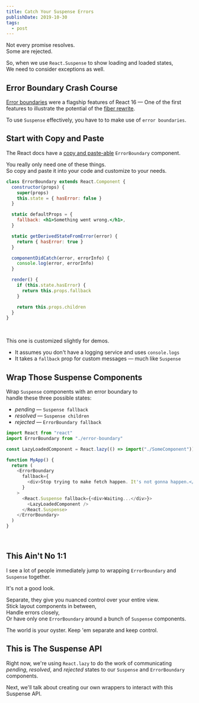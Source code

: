 ```yaml
---
title: Catch Your Suspense Errors
publishDate: 2019-10-30
tags:
  - post
---
```


Not every promise resolves.  
Some are rejected.

So, when we use `React.Suspense` to show loading and loaded states,  
We need to consider exceptions as well.

## Error Boundary Crash Course

[Error boundaries](https://reactjs.org/blog/2017/09/26/react-v16.0.html#better-error-handling) were a flagship features of React 16 —
One of the first features to illustrate the potential of the [fiber rewrite](https://engineering.fb.com/web/react-16-a-look-inside-an-api-compatible-rewrite-of-our-frontend-ui-library/).

To use `Suspense` effectively, you have to to make use of `error boundaries`.

## Start with Copy and Paste

The React docs have a [copy and paste-able](https://reactjs.org/docs/error-boundaries.html#introducing-error-boundaries) `ErrorBoundary` component.

You really only need one of these things.  
So copy and paste it into your code and customize to your needs.

```jsx
class ErrorBoundary extends React.Component {
  constructor(props) {
    super(props)
    this.state = { hasError: false }
  }

  static defaultProps = {
    fallback: <h1>Something went wrong.</h1>,
  }

  static getDerivedStateFromError(error) {
    return { hasError: true }
  }

  componentDidCatch(error, errorInfo) {
    console.log(error, errorInfo)
  }

  render() {
    if (this.state.hasError) {
      return this.props.fallback
    }

    return this.props.children
  }
}
```

<br />

This one is customized slightly for demos.

- It assumes you don't have a logging service and uses `console.logs`
- It takes a `fallback` prop for custom messages — much like `Suspense`

## Wrap Those Suspense Components

Wrap `Suspense` components with an error boundary to  
handle these three possible states:

- _pending_ — `Suspense fallback`
- _resolved_ — `Suspense children`
- _rejected_ — `ErrorBoundary fallback`

```js
import React from "react"
import ErrorBoundary from "./error-boundary"

const LazyLoadedComponent = React.lazy(() => import("./SomeComponent"))

function MyApp() {
  return (
    <ErrorBoundary
      fallback={
        <div>Stop trying to make fetch happen. It's not gonna happen.</div>
      }
    >
      <React.Suspense fallback={<div>Waiting...</div>}>
        <LazyLoadedComponent />
      </React.Suspense>
    </ErrorBoundary>
  )
}
```

<br />

## This Ain't No 1:1

I see a lot of people immediately jump to wrapping `ErrorBoundary` and `Suspense` together.

It's not a good look.

Separate, they give you nuanced control over your entire view.  
Stick layout components in between,  
Handle errors closely,  
Or have only one `ErrorBoundary` around a bunch of `Suspense` components.

The world is your oyster.
Keep 'em separate and keep control.

## This is The Suspense API

Right now, we're using `React.lazy` to do the work of communicating _pending_, _resolved_, and _rejected_ states to our `Suspense` and `ErrorBoundary` components.

Next, we'll talk about creating our own wrappers to interact with this Suspense API.
